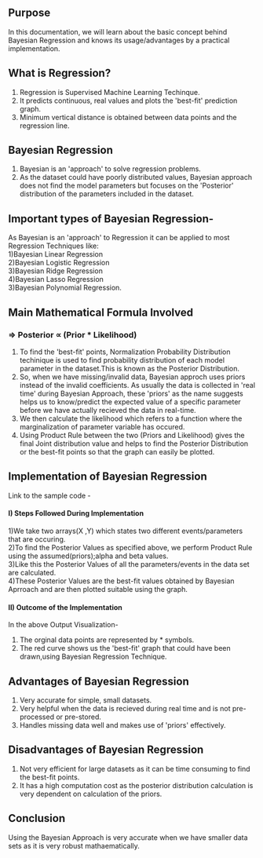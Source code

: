 ## Purpose
In this documentation, we will learn about the basic concept behind Bayesian Regression and knows its usage/advantages by a practical implementation.
## What is Regression?
1) Regression is Supervised Machine Learning Techinque.<br>
2) It predicts continuous, real values and plots the 'best-fit' prediction graph.<br>
3) Minimum vertical distance is obtained between data points and the regression line.<br>
## Bayesian Regression
1) Bayesian is an 'approach' to solve regression problems.<br>
2) As the dataset could have poorly distributed values, Bayesian approach does not find the model parameters but focuses on the 'Posterior' distribution of the parameters included in the dataset.<br>
## Important types of Bayesian Regression-
As Bayesian is an 'approach' to Regression it can be applied to most Regression Techniques like:<br>
1)Bayesian Linear Regression<br>
2)Bayesian Logistic Regression<br>
3)Bayesian Ridge Regression<br>
4)Bayesian Lasso Regression<br>
3)Bayesian Polynomial Regression.<br>
## Main Mathematical Formula Involved
### => Posterior ∝ (Prior * Likelihood)
1) To find the 'best-fit' points, Normalization Probability Distribution techinique is used to find probability distribution of each model parameter in the dataset.This is known as the Posterior Distribution.<br>
2) So, when we have missing/invalid data, Bayesian approch uses priors instead of the invalid coefficients.
As usually the data is collected in 'real time' during Bayesian Approach, these 'priors' as the name suggests helps us to know/predict the expected value of a specific parameter before we have actually recieved the data in real-time.<br>
3) We then calculate the likelihood which refers to a function where the marginalization of parameter variable has occured.<br>
4) Using Product Rule between the two (Priors and Likelihood) gives the final Joint distribution value and helps to find the Posterior Distribution or the best-fit points so that the graph can easily be plotted.
## Implementation of Bayesian Regression
Link to the sample code -  
#### I) Steps Followed During Implementation
1)We take two arrays(X ,Y) which states two different events/parameters that are occuring.<br>
2)To find the Posterior Values as specified above, we perform Product Rule using the assumed(priors);alpha and beta values.<br>
3)Like this the Posterior Values of all the parameters/events in the data set are calculated.<br>
4)These Posterior Values are the best-fit values obtained by Bayesian Aprroach and are then plotted suitable using the graph.<br>
#### II) Outcome of the Implementation
In the above Output Visualization-
1) The orginal data points are represented by * symbols.
2) The red curve shows us the 'best-fit' graph that could have been drawn,using Bayesian Regression Technique.
## Advantages of Bayesian Regression
1) Very accurate for simple, small datasets.<br>
2) Very helpful when the data is recieved during real time and is not pre-processed or pre-stored.<br>
3) Handles missing data well and makes use of 'priors' effectively.
## Disadvantages of Bayesian Regression
1) Not very efficient for large datasets as it can be time consuming to find the best-fit points.<br>
2) It has a high computation cost as the posterior distribution calculation is very dependent on calculation of the priors.
## Conclusion
Using the Bayesian Approach is very accurate when we have smaller data sets as it is very robust mathaematically.
